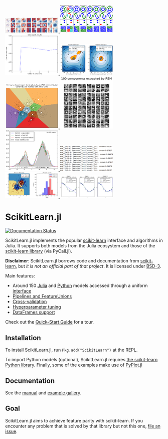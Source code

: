  <a href="./examples/Classifier_Comparison_Julia.ipynb"><img src="./docs/example_images/Classifier_Comparison_Julia.png" alt="# Classifier Comparison (Julia classifiers)" width="170"> </a>  <a href="./examples/Clustering_Comparison.ipynb"><img src="./docs/example_images/Clustering_Comparison.png" alt="# Comparing different clustering algorithms on toy datasets" width="170"> </a>  <a href="./examples/Density_Estimation_Julia.ipynb"><img src="./docs/example_images/Density_Estimation_Julia.png" alt="# Density Estimation for a mixture of Gaussians (using GaussianMixtures.jl)" width="170"> </a>  <a href="./examples/Outlier_Detection.ipynb"><img src="./docs/example_images/Outlier_Detection.png" alt="# Outlier detection with several methods" width="170"> </a>  <a href="./examples/Plot_Kmeans_Digits.ipynb"><img src="./docs/example_images/Plot_Kmeans_Digits.png" alt="# A demo of K-Means clustering on the handwritten digits data" width="170"> </a>  <a href="./examples/RBM.ipynb"><img src="./docs/example_images/RBM.png" alt="# Restricted Boltzmann Machine features for digit classification" width="170"> </a>  <a href="./examples/Simple_1D_Kernel_Density.ipynb"><img src="./docs/example_images/Simple_1D_Kernel_Density.png" alt="# Simple 1D Kernel Density Estimation" width="170"> </a>  <a href="./examples/Text_Feature_Extraction.ipynb"><img src="./docs/example_images/Text_image.png" alt="# Sample pipeline for text feature extraction and evaluation" width="170"> </a>  <a href="./examples/Two_Class_Adaboost.ipynb"><img src="./docs/example_images/Two_Class_Adaboost.png" alt="# Two Class Adaboost" width="170"> </a>  <a href="./examples/Underfitting_vs_Overfitting.ipynb"><img src="./docs/example_images/Underfitting_vs_Overfitting.png" alt="# Underfitting vs. Overfitting" width="170"> </a> 

# ScikitLearn.jl

[![Documentation Status](https://readthedocs.org/projects/scikitlearnjl/badge/?version=latest)](http://scikitlearnjl.readthedocs.org/en/latest/?badge=latest)

ScikitLearn.jl implements the popular
[scikit-learn](http://scikit-learn.org/stable/) interface and algorithms in
Julia. It supports both models from the Julia ecosystem and those of the
[scikit-learn library](http://scikit-learn.org/stable/modules/classes.html)
(via PyCall.jl).

**Disclaimer**: ScikitLearn.jl borrows code and documentation from
[scikit-learn](http://scikit-learn.org/stable/), but *it is not an official part
of that project*. It is licensed under [BSD-3](LICENSE).

Main features:

- Around 150 [Julia](http://scikitlearnjl.readthedocs.org/en/latest/models/#Julia) and [Python](http://scikitlearnjl.readthedocs.io/en/latest/models/#python-models) models accessed through a uniform [interface](http://scikitlearnjl.readthedocs.org/en/latest/api/)
- [Pipelines and FeatureUnions](http://scikitlearnjl.readthedocs.org/en/latest/pipelines/)
- [Cross-validation](http://scikitlearnjl.readthedocs.org/en/latest/cross_validation/)
- [Hyperparameter tuning](http://scikitlearnjl.readthedocs.org/en/latest/model_selection/)
- [DataFrames support](http://scikitlearnjl.readthedocs.org/en/latest/dataframes/)

Check out the [Quick-Start
Guide](http://scikitlearnjl.readthedocs.org/en/latest/quickstart/) for a
tour.

## Installation

To install ScikitLearn.jl, run `Pkg.add("ScikitLearn")` at the REPL.

To import Python models (optional), ScikitLearn.jl requires [the scikit-learn Python library](http://scikitlearnjl.readthedocs.io/en/latest/models/#installation). Finally, some of the examples make use of [PyPlot.jl](https://github.com/stevengj/PyPlot.jl)

## Documentation

See the [manual](http://scikitlearnjl.readthedocs.org/en/latest/) and
[example gallery](docs/examples.md).

## Goal

ScikitLearn.jl aims to achieve feature parity with scikit-learn. If you
encounter any problem that is solved by that library but not this one, [file an
issue](https://github.com/cstjean/ScikitLearn.jl/issues).
